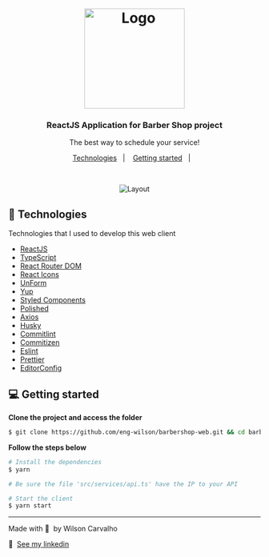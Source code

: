 <h1 align="center">
  <img alt="Logo" src="https://res.cloudinary.com/dev-wilson/image/upload/v1613750988/logo_iw1v9f_uf7twz.svg" width="200px">
</h1>

<h3 align="center">
  ReactJS Application for Barber Shop project
</h3>

<p align="center">The best way to schedule your service!</p>

<p align="center">
  <a href="#-technologies">Technologies</a>&nbsp;&nbsp;&nbsp;|&nbsp;&nbsp;&nbsp;
  <a href="#-getting-started">Getting started</a>&nbsp;&nbsp;&nbsp;|&nbsp;&nbsp;&nbsp;
</p>

</br>

<p align="center">
  <img alt="Layout" src="https://res.cloudinary.com/dev-wilson/image/upload/v1613750714/Kapture_2020-05-06_at_21.25.26_tijnl5_nymhuh.gif">
</p>

## 🚀 Technologies

Technologies that I used to develop this web client

- [ReactJS](https://reactjs.org/)
- [TypeScript](https://www.typescriptlang.org/)
- [React Router DOM](https://reacttraining.com/react-router/)
- [React Icons](https://react-icons.netlify.com/#/)
- [UnForm](https://unform.dev/) [](https://rocketseat.com.br/)
- [Yup](https://github.com/jquense/yup)
- [Styled Components](https://styled-components.com/)
- [Polished](https://github.com/styled-components/polished)
- [Axios](https://github.com/axios/axios)
- [Husky](https://github.com/typicode/husky)
- [Commitlint](https://github.com/conventional-changelog/commitlint)
- [Commitizen](https://github.com/commitizen/cz-cli)
- [Eslint](https://eslint.org/)
- [Prettier](https://prettier.io/)
- [EditorConfig](https://editorconfig.org/)

## 💻 Getting started

**Clone the project and access the folder**

```bash
$ git clone https://github.com/eng-wilson/barbershop-web.git && cd barbershop-web
```

**Follow the steps below**

```bash
# Install the dependencies
$ yarn

# Be sure the file 'src/services/api.ts' have the IP to your API

# Start the client
$ yarn start
```

---

Made with 🖤&nbsp; by Wilson Carvalho

👋 &nbsp;[See my linkedin](https://www.linkedin.com/in/dev-wilson/)
